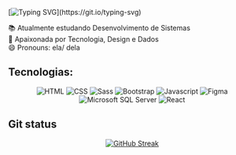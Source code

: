  [![Typing SVG](https://readme-typing-svg.herokuapp.com?font=public+sans&weight=600&size=40&pause=1000&color=3CF700&random=false&width=700&height=80&lines=Ol%C3%A1%2C+meu+nome+%C3%A9+Bruna!!;Seja+bem+vindo!!;Hi%2C+my+name+is+Bruna!;Welcome+to+my+profile!)](https://git.io/typing-svg)

📚 Atualmente estudando Desenvolvimento de Sistemas <br>
💞️ Apaixonada por Tecnologia, Design e Dados <br>
😄 Pronouns: ela/ dela <br>

<h2>Tecnologias:</h2>
<div align="center">

![HTML](https://img.shields.io/badge/HTML5-E34F26?style=for-the-badge&logo=html5&logoColor=white)
![CSS](https://img.shields.io/badge/CSS3-1572B6?style=for-the-badge&logo=css3&logoColor=white)
![Sass](https://img.shields.io/badge/Sass-CC6699?style=for-the-badge&logo=sass&logoColor=white)
![Bootstrap](https://img.shields.io/badge/Bootstrap-563D7C?style=for-the-badge&logo=bootstrap&logoColor=white)
![Javascript](https://img.shields.io/badge/JavaScript-323330?style=for-the-badge&logo=javascript&logoColor=F7DF1E)
![Figma](https://img.shields.io/badge/Figma-F24E1E?style=for-the-badge&logo=figma&logoColor=white)
![Microsoft SQL Server](https://img.shields.io/badge/Microsoft_SQL_Server-CC2927?style=for-the-badge&logo=microsoft-sql-server&logoColor=white)
![React](https://img.shields.io/badge/react-%2320232a.svg?style=for-the-badge&logo=react&logoColor=%2361DAFB)

</div>

<h2>Git status</h2>
<div align="center">
  
[![GitHub Streak](https://github-readme-streak-stats.herokuapp.com?user=brunamiyagi&locale=pt_BR&date_format=j%20M%5B%20Y%5D&mode=weekly&card_width=700&card_height=210&currStreakNum=5AEB0E&sideNums=5AEB0E&ring=189900&fire=189900&currStreakLabel=189900)](https://git.io/streak-stats)

</div>

